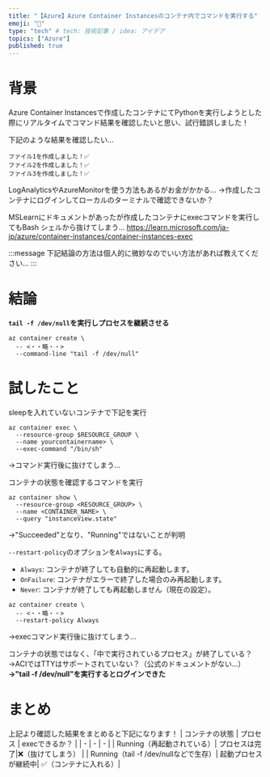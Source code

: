 ```yaml
---
title: "【Azure】Azure Container Instancesのコンテナ内でコマンドを実行する"
emoji: "🚀"
type: "tech" # tech: 技術記事 / idea: アイデア
topics: ["Azure"]
published: true
---
```


# 背景
Azure Container Instancesで作成したコンテナにてPythonを実行しようとした際にリアルタイムでコマンド結果を確認したいと思い、試行錯誤しました！

下記のような結果を確認したい...
```
ファイル1を作成しました！✅
ファイル2を作成しました！✅
ファイル3を作成しました！✅
```
LogAnalyticsやAzureMonitorを使う方法もあるがお金がかかる...
→作成したコンテナにログインしてローカルのターミナルで確認できないか？

MSLearnにドキュメントがあったが作成したコンテナにexecコマンドを実行してもBash シェルから抜けてしまう...
https://learn.microsoft.com/ja-jp/azure/container-instances/container-instances-exec

:::message
下記結論の方法は個人的に微妙なのでいい方法があれば教えてください...
:::

# 結論
**```tail -f /dev/null```を実行しプロセスを継続させる**

```
az container create \
  -- <・・略・・>
  --command-line "tail -f /dev/null"
```

# 試したこと
sleepを入れていないコンテナで下記を実行
```
az container exec \
  --resource-group $RESOURCE_GROUP \
  --name yourcontainername> \
  --exec-command "/bin/sh"
```
→コマンド実行後に抜けてしまう...

コンテナの状態を確認するコマンドを実行
```
az container show \
  --resource-group <RESOURCE_GROUP> \
  --name <CONTAINER_NAME> \
  --query "instanceView.state"
```
→"Succeeded"となり、"Running"ではないことが判明

```--restart-policy```のオプションを```Always```にする。
* ```Always```: コンテナが終了しても自動的に再起動します。
* ```OnFailure```: コンテナがエラーで終了した場合のみ再起動します。
* ```Never```: コンテナが終了しても再起動しません（現在の設定）。
```
az container create \
  -- <・・略・・>
  --restart-policy Always
```
→execコマンド実行後に抜けてしまう...

コンテナの状態ではなく、「中で実行されているプロセス」が終了している？
→ACIではTTYはサポートされていない？（公式のドキュメントがない...）
**→"tail -f /dev/null"を実行するとログインできた**

# まとめ
上記より確認した結果をまとめると下記になります！
| コンテナの状態 | プロセス | execできるか？ |
| - | - | - |
| Running（再起動されている）| プロセスは完了|❌（抜けてしまう） |
| Running（tail -f /dev/nullなどで生存）| 起動プロセスが継続中| ✅（コンテナに入れる）|
